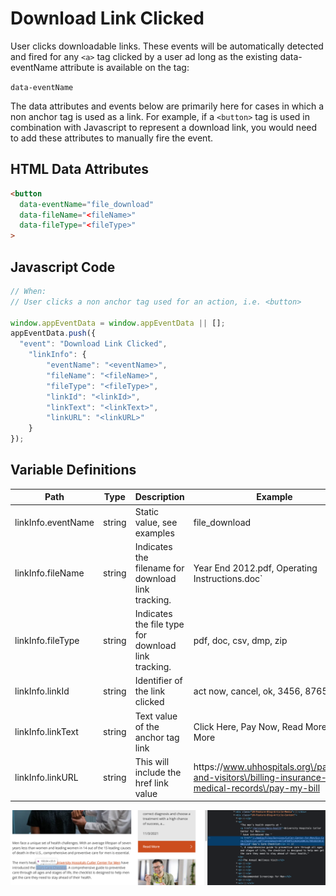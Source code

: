 # Download Link Clicked

User clicks downloadable links. These events will be automatically detected and fired for any `<a>` tag clicked by a user ad long as the existing data-eventName attribute is available on the <a> tag: 
  
  `data-eventName` 

The data attributes and events below are primarily here for cases in which a non anchor tag is used as a link. 
For example, if a `<button>` tag is used in combination with Javascript to represent a download link, you would need to add these attributes to manually fire the event.

## HTML Data Attributes

```html
<button
  data-eventName="file_download"
  data-fileName="<fileName>"
  data-fileType="<fileType>"
>
```


## Javascript Code
```js
// When:
// User clicks a non anchor tag used for an action, i.e. <button>

window.appEventData = window.appEventData || [];
appEventData.push({
  "event": "Download Link Clicked",
    "linkInfo": {
        "eventName": "<eventName>",
        "fileName": "<fileName>",
        "fileType": "<fileType>",
        "linkId": "<linkId>",
        "linkText": "<linkText>",
        "linkURL": "<linkURL>"
    }
});
```

## Variable Definitions

|Path|Type|Description|Example|
| --- | --- | --- | --- | 
|linkInfo.eventName|string|Static value, see examples|file\_download|
|linkInfo.fileName|string|Indicates the filename for download link tracking.|Year End 2012.pdf, Operating Instructions.doc`|
|linkInfo.fileType|string|Indicates the file type for download link tracking.|pdf, doc, csv, dmp, zip|
|linkInfo.linkId|string|Identifier of the link clicked|act now, cancel, ok, 3456, 8765|
|linkInfo.linkText|string|Text value of the anchor tag link|Click Here, Pay Now, Read More, Learn More|
|linkInfo.linkURL|string|This will include the href link value|https:\/\/www.uhhospitals.org\/patients-and-visitors\/billing-insurance-and-medical-records\/pay-my-bill|

<p><img title="" src="https://github.com/searchdiscovery/Apollo-Documentation-UH-Hospital---CJA/blob/main/images/Download%20Link.png?raw=true" alt="" /></p>

